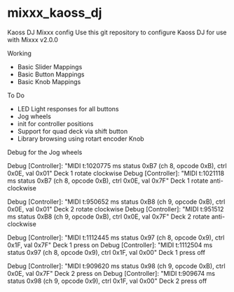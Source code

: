 # mixxx_kaoss_dj
Kaoss DJ Mixxx config
Use this git repository to configure Kaoss DJ for use with Mixxx v2.0.0

Working 
- Basic Slider Mappings
- Basic Button Mappings
- Basic Knob Mappings

To Do 
- LED Light responses for all buttons
- Jog wheels 
- init for controller positions
- Support for quad deck via shift button
- Library browsing using rotart encoder Knob



Debug for the Jog wheels 

Debug [Controller]: "MIDI t:1020775 ms status 0xB7 (ch 8, opcode 0xB), ctrl 0x0E, val 0x01"     Deck 1 rotate clockwise
Debug [Controller]: "MIDI t:1021118 ms status 0xB7 (ch 8, opcode 0xB), ctrl 0x0E, val 0x7F"     Deck 1 rotate anti-clockwise

Debug [Controller]: "MIDI t:950652 ms status 0xB8 (ch 9, opcode 0xB), ctrl 0x0E, val 0x01"	Deck 2 rotate clockwise
Debug [Controller]: "MIDI t:951512 ms status 0xB8 (ch 9, opcode 0xB), ctrl 0x0E, val 0x7F"      Deck 2 rotate anti-clockwise

Debug [Controller]: "MIDI t:1112445 ms status 0x97 (ch 8, opcode 0x9), ctrl 0x1F, val 0x7F"     Deck 1 press on 
Debug [Controller]: "MIDI t:1112504 ms status 0x97 (ch 8, opcode 0x9), ctrl 0x1F, val 0x00"     Deck 1 press off 

Debug [Controller]: "MIDI t:909620 ms status 0x98 (ch 9, opcode 0xB), ctrl 0x0E, val 0x7F"      Deck 2 press on 
Debug [Controller]: "MIDI t:909674 ms status 0x98 (ch 9, opcode 0x9), ctrl 0x1F, val 0x00"      Deck 2 press off
